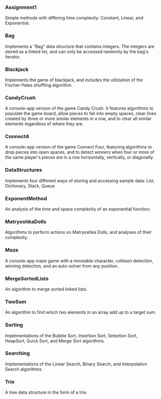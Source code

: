 ### Assignment1
Simple methods with differing time complexity: Constant, Linear, and Exponential.

### Bag
Implements a "Bag" data structure that contains integers. The integers are stored as a linked list, and can only be accessed randomly by the bag's iterator.

### Blackjack
Implements the game of blackjack, and includes the utilization of the Fischer-Yates shuffling algorithm.

### CandyCrush
A console-app version of the game Candy Crush. It features algorithms to populate the game board, allow pieces to fall into empty spaces, clear lines created by three or more similar elements in a row, and to clear all similar elements regardless of where they are.

### Connect4
A console-app version of the game Connect Four, featuring algorithms to drop pieces into open spaces, and to detect winners when four or more of the same player's pieces are in a row horizontally, vertically, or diagonally.

### DataStructures
Implements four different ways of storing and accessing sample data: List, Dictionary, Stack, Queue

### ExponentMethod
An analysis of the time and space complexity of an exponential function.

### MatryoshkaDolls
Algorithms to perform actions on Matryoshka Dolls, and analyses of their complexity.

### Maze
A console-app maze game with a moveable character, collision detection, winning detection, and an auto-solver from any position.

### MergeSortedLists
An algorithm to merge sorted linked lists.

### TwoSum
An algorithm to find which two elements in an array add up to a target sum.

### Sorting
Implementations of the Bubble Sort, Insertion Sort, Selection Sort, HeapSort, Quick Sort, and Merge Sort algorithms.

### Searching
Implementations of the Linear Search, Binary Search, and Interpolation Search algorithms.

### Trie
A tree data structure in the form of a trie.
